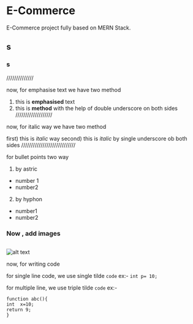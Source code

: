 # E-Commerce
E-Commerce project fully based on MERN Stack.

## s
### s

//////////////

now, for emphasise text
we have two method

1) this is **emphasised** text
2) this is __method__ with the help of double underscore on both sides
///////////////////

now, for italic way
we have two method

first) this is *italic* way
second) this is _italic_ by single underscore ob both sides
////////////////////////////

for bullet points
two way
1) by astric
* number 1
* number2

2) by hyphon
- number1
- number2


### Now , add images
<img src="address.jpg" alt=""/>

![alt text](http://.....png)

now, for writing code

for single line code, we use single tilde `code`
ex:-
`int p= 10;`

for multiple line, we use triple tilde ```code```
ex:-

```
function abc(){
int  x=10;
return 9;
}
```

